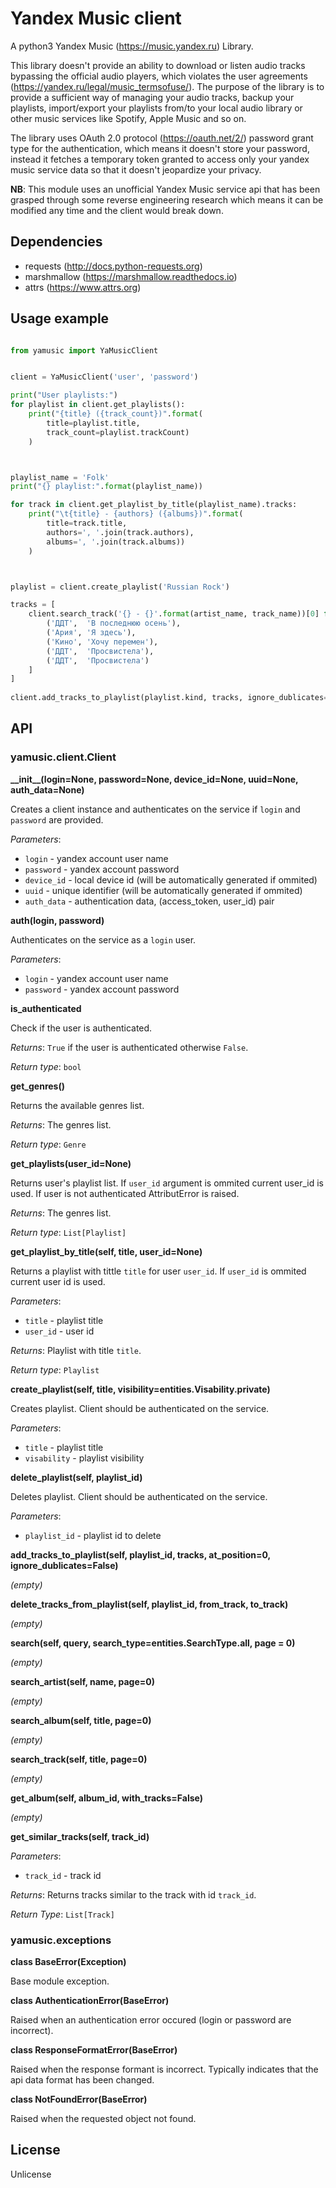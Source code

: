 
# Yandex Music client

A python3 Yandex Music (https://music.yandex.ru) Library.

This library doesn't provide an ability to download or listen audio tracks bypassing the
official audio players, which violates the user agreements (https://yandex.ru/legal/music_termsofuse/). 
The purpose of the library is to provide a sufficient way of managing your audio tracks, backup your 
playlists, import/export your playlists from/to your local audio library or other music services 
like Spotify, Apple Music and so on.

The library uses OAuth 2.0 protocol (https://oauth.net/2/) password grant type for the authentication, 
which means it doesn't store your password, instead it fetches a temporary token granted to access only
your yandex music service data so that it doesn't jeopardize your privacy.

**NB**: This module uses an unofficial Yandex Music service api that has been grasped through some 
reverse engineering research which means it can be modified any time and the client would break down.

## Dependencies

* requests (http://docs.python-requests.org)
* marshmallow (https://marshmallow.readthedocs.io)
* attrs (https://www.attrs.org)


## Usage example

```python

from yamusic import YaMusicClient


client = YaMusicClient('user', 'password')

print("User playlists:")
for playlist in client.get_playlists():
    print("{title} ({track_count})".format(
        title=playlist.title, 
        track_count=playlist.trackCount)
    )



playlist_name = 'Folk'
print("{} playlist:".format(playlist_name))

for track in client.get_playlist_by_title(playlist_name).tracks:
    print("\t{title} - {authors} ({albums})".format(
        title=track.title, 
        authors=', '.join(track.authors), 
        albums=', '.join(track.albums))
    )



playlist = client.create_playlist('Russian Rock')

tracks = [
    client.search_track('{} - {}'.format(artist_name, track_name))[0] for artist_name, track_name in [
        ('ДДТ',  'В последнюю осень'), 
        ('Ария', 'Я здесь'), 
        ('Кино', 'Хочу перемен'), 
        ('ДДТ',  'Просвистела'),
        ('ДДТ',  'Просвистела')
    ]
]
    
client.add_tracks_to_playlist(playlist.kind, tracks, ignore_dublicates=True)

```


## API

### yamusic.client.Client

**\_\_init__(login=None, password=None, device_id=None, uuid=None, auth_data=None)**

Creates a client instance and authenticates on the service if `login` and `password` are provided.

*Parameters*:

- `login` - yandex account user name
- `password` - yandex account password
- `device_id` - local device id (will be automatically generated if ommited)
- `uuid` - unique identifier (will be automatically generated if ommited)
- `auth_data` - authentication data, (access_token, user_id) pair

**auth(login, password)**

Authenticates on the service as a `login` user.

*Parameters*:

- `login` - yandex account user name
- `password` - yandex account password

**is_authenticated**

Check if the user is authenticated.

*Returns*: `True` if the user is authenticated otherwise `False`.

*Return type*: `bool`

**get_genres()**

Returns the available genres list.

*Returns*: The genres list.

*Return type*: `Genre`

**get_playlists(user_id=None)**

Returns user's playlist list. If `user_id` argument is ommited current user_id is used. If user is not authenticated AttributError is raised.

*Returns*: The genres list.

*Return type*: `List[Playlist]`

**get_playlist_by_title(self, title, user_id=None)**

Returns a playlist with tittle `title` for user `user_id`. If `user_id` is ommited current user id is used.

*Parameters*:

- `title` - playlist title
- `user_id` - user id

*Returns*: Playlist with title `title`.

*Return type*: `Playlist`

**create_playlist(self, title, visibility=entities.Visability.private)**

Creates playlist. Client should be authenticated on the service.

*Parameters*:

- `title` - playlist title
- `visability` - playlist visibility
   
**delete_playlist(self, playlist_id)**

Deletes playlist. Client should be authenticated on the service.

*Parameters*:

- `playlist_id` - playlist id to delete

**add_tracks_to_playlist(self, playlist_id, tracks, at_position=0, ignore_dublicates=False)**

*(empty)*

**delete_tracks_from_playlist(self, playlist_id, from_track, to_track)**

*(empty)*

**search(self, query, search_type=entities.SearchType.all, page = 0)**

*(empty)*

**search_artist(self, name, page=0)**

*(empty)*

**search_album(self, title, page=0)**

*(empty)*

**search_track(self, title, page=0)**

*(empty)*

**get_album(self, album_id, with_tracks=False)**

*(empty)*

**get_similar_tracks(self, track_id)**

*Parameters*:

- `track_id` - track id

*Returns*: Returns tracks similar to the track with id `track_id`.

*Return Type*: `List[Track]`

### yamusic.exceptions

**class BaseError(Exception)**

Base module exception.

**class AuthenticationError(BaseError)**

Raised when an authentication error occured (login or password are incorrect).

**class ResponseFormatError(BaseError)**

Raised when the response formant is incorrect. Typically indicates that the api data format has been changed.

**class NotFoundError(BaseError)**

Raised when the requested object not found.


## License

Unlicense
